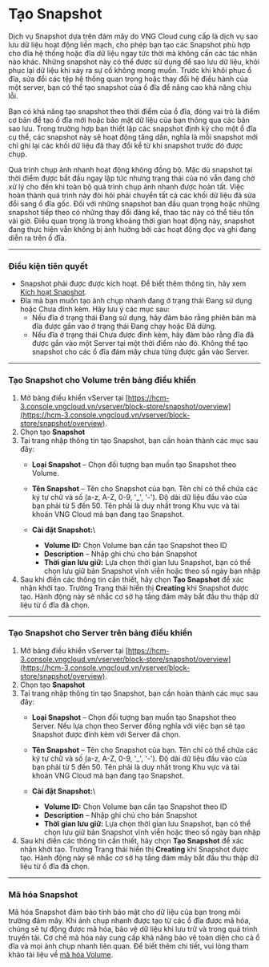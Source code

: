 # Tạo Snapshot

Dịch vụ Snapshot dựa trên đám mây do VNG Cloud cung cấp là dịch vụ sao lưu dữ liệu hoạt động liền mạch, cho phép bạn tạo các Snapshot phù hợp cho đĩa hệ thống hoặc đĩa dữ liệu ngay tức thời mà không cần các tác nhân nào khác. Những snapshot này có thể được sử dụng để sao lưu dữ liệu, khôi phục lại dữ liệu khi xảy ra sự cố không mong muốn. Trước khi khôi phục ổ đĩa, sửa đổi các tệp hệ thống quan trọng hoặc thay đổi hệ điều hành của một server, bạn có thể tạo snapshot của ổ đĩa để nâng cao khả năng chịu lỗi.

Bạn có khả năng tạo snapshot theo thời điểm của ổ đĩa, đóng vai trò là điểm cơ bản để tạo ổ đĩa mới hoặc bảo mật dữ liệu của bạn thông qua các bản sao lưu. Trong trường hợp bạn thiết lập các snapshot định kỳ cho một ổ đĩa cụ thể, các snapshot này sẽ hoạt động tăng dần, nghĩa là mỗi snapshot mới chỉ ghi lại các khối dữ liệu đã thay đổi kể từ khi snapshot trước đó được chụp.

Quá trình chụp ảnh nhanh hoạt động không đồng bộ. Mặc dù snapshot tại thời điểm được bắt đầu ngay lập tức nhưng trạng thái của nó vẫn đang chờ xử lý cho đến khi toàn bộ quá trình chụp ảnh nhanh được hoàn tất. Việc hoàn thành quá trình này đòi hỏi phải chuyển tất cả các khối dữ liệu đã sửa đổi sang ổ đĩa gốc. Đối với những snapshot ban đầu quan trọng hoặc những snapshot tiếp theo có những thay đổi đáng kể, thao tác này có thể tiêu tốn vài giờ. Điều quan trọng là trong khoảng thời gian hoạt động này, snapshot đang thực hiện vẫn không bị ảnh hưởng bởi các hoạt động đọc và ghi đang diễn ra trên ổ đĩa.

***

### **Điều kiện tiên quyết** 

* Snapshot phải được được kích hoạt. Để biết thêm thông tin, hãy xem [Kích hoạt Snapshot](https://docs.vngcloud.vn/vng-cloud-document/vn/vserver/compute-hcm03-1a/snapshot/kich-hoat-snapshot).
* Đĩa mà bạn muốn tạo ảnh chụp nhanh đang ở trạng thái Đang sử dụng hoặc Chưa đính kèm. Hãy lưu ý các mục sau:
  * Nếu đĩa ở trạng thái Đang sử dụng, hãy đảm bảo rằng phiên bản mà đĩa được gắn vào ở trạng thái Đang chạy hoặc Đã dừng.
  * Nếu đĩa ở trạng thái Chưa được đính kèm, hãy đảm bảo rằng đĩa đã được gắn vào một Server tại một thời điểm nào đó. Không thể tạo snapshot cho các ổ đĩa đám mây chưa từng được gắn vào Server.

***

### **Tạo Snapshot cho Volume trên bảng điều khiển** 

1. Mở bảng điều khiển vServer tại [https://hcm-3.console.vngcloud.vn/vserver/block-store/snapshot/overview](https://hcm-3.console.vngcloud.vn/vserver/block-store/snapshot/overview).
2. Chọn tạo **Snapshot**
3. Tại trang nhập thông tin tạo Snapshot, bạn cần hoàn thành các mục sau đây:
   * **Loại Snapshot** – Chọn đối tượng bạn muốn tạo Snapshot theo Volume. 
   * **Tên Snapshot** – Tên cho Snapshot của bạn. Tên chỉ có thể chứa các ký tự chữ và số (a-z, A-Z, 0-9, '\_', '-'). Độ dài dữ liệu đầu vào của bạn phải từ 5 đến 50. Tên phải là duy nhất trong Khu vực và tài khoản VNG Cloud mà bạn đang tạo Snapshot.
   * **Cài đặt Snapshot:**\

     * **Volume ID:** Chọn Volume bạn cần tạo Snapshot theo ID
     * **Description** – Nhập ghi chú cho bản Snapshot
     * **Thời gian lưu giữ:** Lựa chọn thời gian lưu Snapshot, bạn có thể chọn lưu giữ bản Snapshot vĩnh viễn hoặc theo số ngày bạn nhập
4. Sau khi điền các thông tin cần thiết, hãy chọn **Tạo Snapshot** để xác nhận khởi tạo. Trường Trạng thái hiển thị **Creating** khi Snapshot được tạo. Hành động này sẽ nhắc cơ sở hạ tầng đám mây bắt đầu thu thập dữ liệu từ ổ đĩa đã chọn.

***

### **Tạo Snapshot cho Server trên bảng điều khiển** 

1. Mở bảng điều khiển vServer tại [https://hcm-3.console.vngcloud.vn/vserver/block-store/snapshot/overview](https://hcm-3.console.vngcloud.vn/vserver/block-store/snapshot/overview).
2. Chọn tạo **Snapshot**
3. Tại trang nhập thông tin tạo Snapshot, bạn cần hoàn thành các mục sau đây:
   * **Loại Snapshot** – Chọn đối tượng bạn muốn tạo Snapshot theo Server. Nếu lựa chọn theo Server đồng nghĩa với việc bạn sẽ tạo Snapshot được đính kèm với Server đã chọn.
   * **Tên Snapshot** – Tên cho Snapshot của bạn. Tên chỉ có thể chứa các ký tự chữ và số (a-z, A-Z, 0-9, '\_', '-'). Độ dài dữ liệu đầu vào của bạn phải từ 5 đến 50. Tên phải là duy nhất trong Khu vực và tài khoản VNG Cloud mà bạn đang tạo Snapshot.
   * **Cài đặt Snapshot:**\

     * **Volume ID:** Chọn Volume bạn cần tạo Snapshot theo ID
     * **Description** – Nhập ghi chú cho bản Snapshot
     * **Thời gian lưu giữ:** Lựa chọn thời gian lưu Snapshot, bạn có thể chọn lưu giữ bản Snapshot vĩnh viễn hoặc theo số ngày bạn nhập
4. Sau khi điền các thông tin cần thiết, hãy chọn **Tạo Snapshot** để xác nhận khởi tạo. Trường Trạng thái hiển thị **Creating** khi Snapshot được tạo. Hành động này sẽ nhắc cơ sở hạ tầng đám mây bắt đầu thu thập dữ liệu từ ổ đĩa đã chọn.

***

### **Mã hóa Snapshot** 

Mã hóa Snapshot đảm bảo tính bảo mật cho dữ liệu của bạn trong môi trường đám mây. Khi ảnh chụp nhanh được tạo từ các ổ đĩa được mã hóa, chúng sẽ tự động được mã hóa, bảo vệ dữ liệu khi lưu trữ và trong quá trình truyền tải. Cơ chế mã hóa này cung cấp khả năng bảo vệ toàn diện cho cả ổ đĩa và mọi ảnh chụp nhanh liên quan. Để biết thêm chi tiết, vui lòng tham khảo tài liệu về [mã hóa Volume](https://docs.vngcloud.vn/vng-cloud-document/vn/vserver/compute-hcm03-1a/server/compute-encryption-volume).
